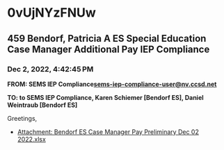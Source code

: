 # 0vUjNYzFNUw
## 459 Bendorf, Patricia A ES Special Education Case Manager Additional Pay IEP Compliance
### Dec 2, 2022, 4:42:45 PM
**FROM: SEMS IEP Compliance<sems-iep-compliance-user@nv.ccsd.net>**

**TO: to SEMS IEP Compliance, Karen Schiemer [Bendorf ES], Daniel Weintraub [Bendorf ES]**


Greetings, 





* [Attachment: Bendorf ES Case Manager Pay Preliminary Dec 02 2022.xlsx](0vUjNYzFNUw-attachment-1.xlsx)
